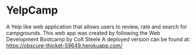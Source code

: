 # YelpCamp
A Yelp like web application that allows users to review, rate and search for campgrounds. This web app was created by following the Web Development Bootcamp by Colt Steele
A deployed version can be found at:
https://obscure-thicket-59649.herokuapp.com/
